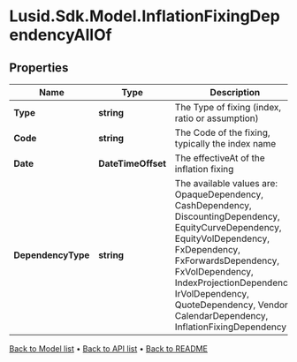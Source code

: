 # Lusid.Sdk.Model.InflationFixingDependencyAllOf

## Properties

Name | Type | Description | Notes
------------ | ------------- | ------------- | -------------
**Type** | **string** | The Type of fixing (index, ratio or assumption) | 
**Code** | **string** | The Code of the fixing, typically the index name | 
**Date** | **DateTimeOffset** | The effectiveAt of the inflation fixing | 
**DependencyType** | **string** | The available values are: OpaqueDependency, CashDependency, DiscountingDependency, EquityCurveDependency, EquityVolDependency, FxDependency, FxForwardsDependency, FxVolDependency, IndexProjectionDependency, IrVolDependency, QuoteDependency, Vendor, CalendarDependency, InflationFixingDependency | 

[Back to Model list](../README.md#documentation-for-models) &#8226; [Back to API list](../README.md#documentation-for-api-endpoints) &#8226; [Back to README](../README.md)

